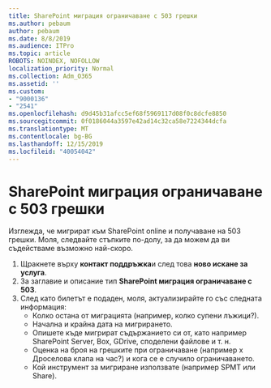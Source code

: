 ```yaml
---
title: SharePoint миграция ограничаване с 503 грешки
ms.author: pebaum
author: pebaum
ms.date: 8/8/2019
ms.audience: ITPro
ms.topic: article
ROBOTS: NOINDEX, NOFOLLOW
localization_priority: Normal
ms.collection: Adm_O365
ms.assetid: ''
ms.custom:
- "9000136"
- "2541"
ms.openlocfilehash: d9d45b31afcc5ef68f5969117d08f0c8dcfe8850
ms.sourcegitcommit: 0f0186044a3597e42ad14c32ca58e7224344dcfa
ms.translationtype: MT
ms.contentlocale: bg-BG
ms.lasthandoff: 12/15/2019
ms.locfileid: "40054042"
---
```

# <a name="sharepoint-migration-throttling-with-503-errors"></a>SharePoint миграция ограничаване с 503 грешки

Изглежда, че мигрират към SharePoint online и получаване на 503 грешки. Моля, следвайте стъпките по-долу, за да можем да ви съдействаме възможно най-скоро. 

1. Щракнете върху **контакт поддръжка**и след това **ново искане за услуга**.
2. За заглавие и описание тип **SharePoint миграция ограничаване с 503**.
3. След като билетът е подаден, моля, актуализирайте го със следната информация:
    - Колко остана от миграцията (например, колко супени лъжици?).
    - Начална и крайна дата на мигрирането.
    - Опишете къде мигрират съдържанието си от, като например SharePoint Server, Box, GDrive, споделени файлове и т. н.
    - Оценка на броя на грешките при ограничаване (например x Дроселова клапа на час?) и кога се е случило ограничаването.
    - Кой инструмент за мигриране използвате (например SPMT или Share).


